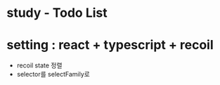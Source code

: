 # study - Todo List

# setting : react + typescript + recoil 

 - recoil state 정렬 
 - selector를 selectFamily로 
